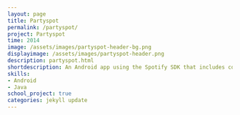 ```yaml
---
layout: page
title: Partyspot
permalink: /partyspot/
project: Partyspot
time: 2014
image: /assets/images/partyspot-header-bg.png
displayimage: /assets/images/partyspot-header.png
description: partyspot.html
shortdescription: An Android app using the Spotify SDK that includes collaborative playlists and music synchronization.
skills:
- Android
- Java
school_project: true
categories: jekyll update
---
```

